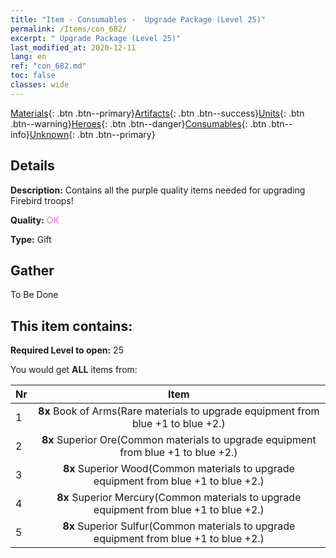 ```yaml
---
title: "Item - Consumables -  Upgrade Package (Level 25)"
permalink: /Items/con_682/
excerpt: " Upgrade Package (Level 25)"
last_modified_at: 2020-12-11
lang: en
ref: "con_682.md"
toc: false
classes: wide
---
```

 [Materials](/Items/){: .btn .btn--primary}[Artifacts](/Items/Artifacts/){: .btn .btn--success}[Units](/Items/Units/){: .btn .btn--warning}[Heroes](/Items/Heroes/){: .btn .btn--danger}[Consumables](/Items/Consumables/){: .btn .btn--info}[Unknown](/Items/Unknown/){: .btn .btn--primary}

## Details
 **Description:** Contains all the purple quality items needed for upgrading Firebird troops!

 **Quality:** <span style="color: #DA70D6">OK</span>

 **Type:** Gift

## Gather

  To Be Done

## This item contains:

 **Required Level to open:** 25

 You would get **ALL** items  from:

  | Nr |      Item    |
  |:---|:------------:|
  | 1 |  **8x** Book of Arms(Rare materials to upgrade equipment from blue +1 to blue +2.) | 
  | 2 |  **8x** Superior Ore(Common materials to upgrade equipment from blue +1 to blue +2.) | 
  | 3 |  **8x** Superior Wood(Common materials to upgrade equipment from blue +1 to blue +2.) | 
  | 4 |  **8x** Superior Mercury(Common materials to upgrade equipment from blue +1 to blue +2.) | 
  | 5 |  **8x** Superior Sulfur(Common materials to upgrade equipment from blue +1 to blue +2.) | 
